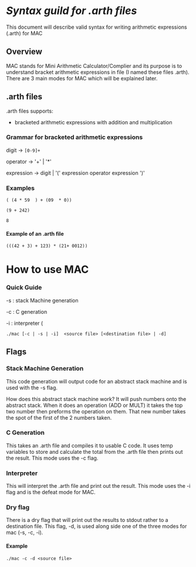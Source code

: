 # *Syntax guild for .arth files* 

This document will describe valid syntax for writing arithmetic expressions (.arth) for MAC

## Overview 
MAC stands for Mini Arithmetic Calculator/Complier and its purpose is to understand bracket
arithmetic expressions in file (I named these files .arth). There are 3 main modes for MAC 
which will be explained later.

## .arth files
.arth files supports:

- bracketed arithmetic expressions with addition and multiplication

### Grammar for bracketed arithmetic expressions
digit -> `[0-9]+`

operator  -> '+' | '*' 

expression -> digit | '(' expression operator expression ')'

### Examples
`( (4 * 59  ) + (09  * 0))`

`(9 + 242)`

`8`

#### Example of an .arth file
```
(((42 + 3) + 123) * (21+ 0012))
```
# How to use MAC

### Quick Guide
-s : stack Machine generation

-c : C generation

-i : interpreter (

`./mac [-c | -s | -i]  <source file> [<destination file> | -d]`

## Flags 

### Stack Machine Generation
This code generation will output code for an abstract stack machine and is used with the -s 
flag.

How does this abstract stack machine work?
It will push numbers onto the abstract stack.
When it does an operation (ADD or MULT) it takes the 
top two number then preforms the operation on them. That 
new number takes the spot of the first of the 2 numbers taken.

### C Generation
This takes an .arth file and compiles it to usable C code. It uses temp variables to store 
and calculate the total from the .arth file then prints out the result. This mode uses the
-c flag.

### Interpreter
This will interpret the .arth file and print out the result. This mode uses the -i flag and
is the defeat mode for MAC.

### Dry flag
There is a dry flag that will print out the results to stdout rather to a destination file.
This flag, -d, is used along side one of the three modes for mac (-s, -c, -i).
  
  #### Example
  `./mac -c -d <source file>`









